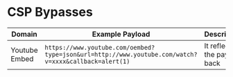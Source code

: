 # CSP Bypasses

| Domain        | Example Payload                                                                                      | Description                  |
| ------------- | ---------------------------------------------------------------------------------------------------- | ---------------------------- |
| Youtube Embed | `https://www.youtube.com/oembed?type=json&url=http://www.youtube.com/watch?v=xxxx&callback=alert(1)` | It reflects the payload back |
